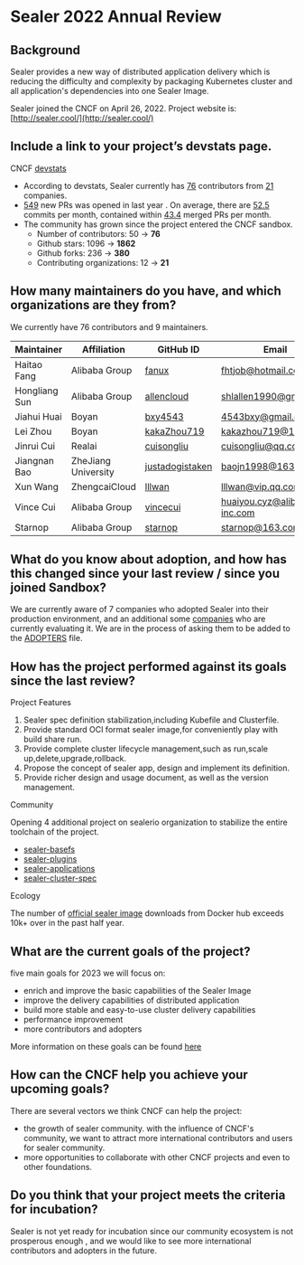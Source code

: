 # Sealer 2022 Annual Review

## Background

Sealer provides a new way of distributed application delivery which is reducing the difficulty and complexity by
packaging Kubernetes cluster and all application's dependencies into one Sealer Image.

Sealer joined the CNCF on April 26, 2022. Project website is: [http://sealer.cool/](http://sealer.cool/)

## Include a link to your project’s devstats page.

CNCF [devstats](https://sealer.devstats.cncf.io/d/8/dashboards?orgId=1&refresh=15m)

- According to devstats, Sealer currently has [76](https://sealer.devstats.cncf.io/d/22/prs-authors-table?orgId=1)
  contributors from [21](https://sealer.devstats.cncf.io/d/5/companies-table?orgId=1) companies.
- [549](https://sealer.devstats.cncf.io/d/15/new-prs-in-repository-groups?orgId=1&var-period=w&var-repogroup_name=All)
  new PRs was opened in last year . On average, there
  are [52.5](https://sealer.devstats.cncf.io/d/74/contributions-chart?orgId=1&var-period=m&var-metric=commits&var-repogroup_name=All&var-country_name=All&var-company_name=All&var-company=all&from=now-2y&to=now)
  commits per month, contained
  within [43.4](https://sealer.devstats.cncf.io/d/74/contributions-chart?orgId=1&var-period=m&var-metric=mergedprs&var-repogroup_name=All&var-country_name=All&var-company_name=All&var-company=all&from=now-2y&to=now)
  merged PRs per month.
- The community has grown since the project entered the CNCF sandbox.
    - Number of contributors: 50 -> **76**
    - Github stars: 1096 -> **1862**
    - Github forks: 236 -> **380**
    - Contributing organizations: 12 -> **21**

## How many maintainers do you have, and which organizations are they from?

We currently have 76 contributors and 9 maintainers.

| Maintainer | Affiliation | GitHub ID | Email |
| --- | --- | --- | --- |
| Haitao Fang | Alibaba Group | [fanux](https://github.com/fanux) | [fhtjob@hotmail.com](mailto:fhtjob@hotmail.com) |
| Hongliang Sun | Alibaba Group | [allencloud](https://github.com/allencloud) | [shlallen1990@gmail.com](mailto:shlallen1990@gmail.com) |
| Jiahui Huai | Boyan | [bxy4543](https://github.com/bxy4543) | [4543bxy@gmail.com](mailto:4543bxy@gmail.com) |
| Lei Zhou | Boyan | [kakaZhou719](https://github.com/kakaZhou719) | [kakazhou719@163.com](mailto:kakazhou719@163.com) |
| Jinrui Cui | Realai | [cuisongliu](https://github.com/cuisongliu) | [cuisongliu@qq.com](mailto:cuisongliu@qq.com) |
| Jiangnan Bao | ZheJiang University | [justadogistaken](https://github.com/justadogistaken) | [baojn1998@163.com](mailto:baojn1998@163.com) |
| Xun Wang | ZhengcaiCloud | [lllwan](https://github.com/lllwan) | [lllwan@vip.qq.com](mailto:lllwan@vip.qq.com) |
| Vince Cui | Alibaba Group | [vincecui](https://github.com/vincecui) | [huaiyou.cyz@alibaba-inc.com](mailto:huaiyou.cyz@alibaba-inc.com) |
| Starnop | Alibaba Group | [starnop](https://github.com/starnop) | [starnop@163.com](mailto:starnop@163.com) |

## What do you know about adoption, and how has this changed since your last review / since you joined Sandbox?

We are currently aware of 7 companies who adopted Sealer into their production environment, and an additional
some [companies](https://github.com/sealerio/sealer/issues/119) who are currently evaluating it. We are in the process
of asking them to be added to the [ADOPTERS](https://github.com/sealerio/sealer/blob/main/Adopters.md) file.

## How has the project performed against its goals since the last review?

Project Features

1. Sealer spec definition stabilization,including Kubefile and Clusterfile.
2. Provide standard OCI format sealer image,for conveniently play with build share run.
3. Provide complete cluster lifecycle management,such as run,scale up,delete,upgrade,rollback.
4. Propose the concept of sealer app, design and implement its definition.
5. Provide richer design and usage document, as well as the version management.

Community

Opening 4 additional project on sealerio organization to stabilize the entire toolchain of the project.

- [sealer-basefs](https://github.com/sealerio/basefs)
- [sealer-plugins](https://github.com/sealerio/plugins)
- [sealer-applications](https://github.com/sealerio/applications)
- [sealer-cluster-spec](https://github.com/sealerio/cluster-spec)

Ecology

The number of [official sealer image](https://hub.docker.com/r/sealerio/kubernetes) downloads from Docker hub exceeds
10k+ over in the past half year.

## What are the current goals of the project?

five main goals for 2023 we will focus on:

- enrich and improve the basic capabilities of the Sealer Image
- improve the delivery capabilities of distributed application
- build more stable and easy-to-use cluster delivery capabilities
- performance improvement
- more contributors and adopters

More information on these goals can be found [here](https://github.com/sealerio/sealer/blob/main/ROADMAP.md)

## How can the CNCF help you achieve your upcoming goals?

There are several vectors we think CNCF can help the project:

- the growth of sealer community. with the influence of CNCF's community, we want to attract more international
  contributors and users for sealer community.
- more opportunities to collaborate with other CNCF projects and even to other foundations. 

## Do you think that your project meets the criteria for incubation?

Sealer is not yet ready for incubation since our community ecosystem is not prosperous  enough , and we would like to
see more international contributors and adopters in the future.
